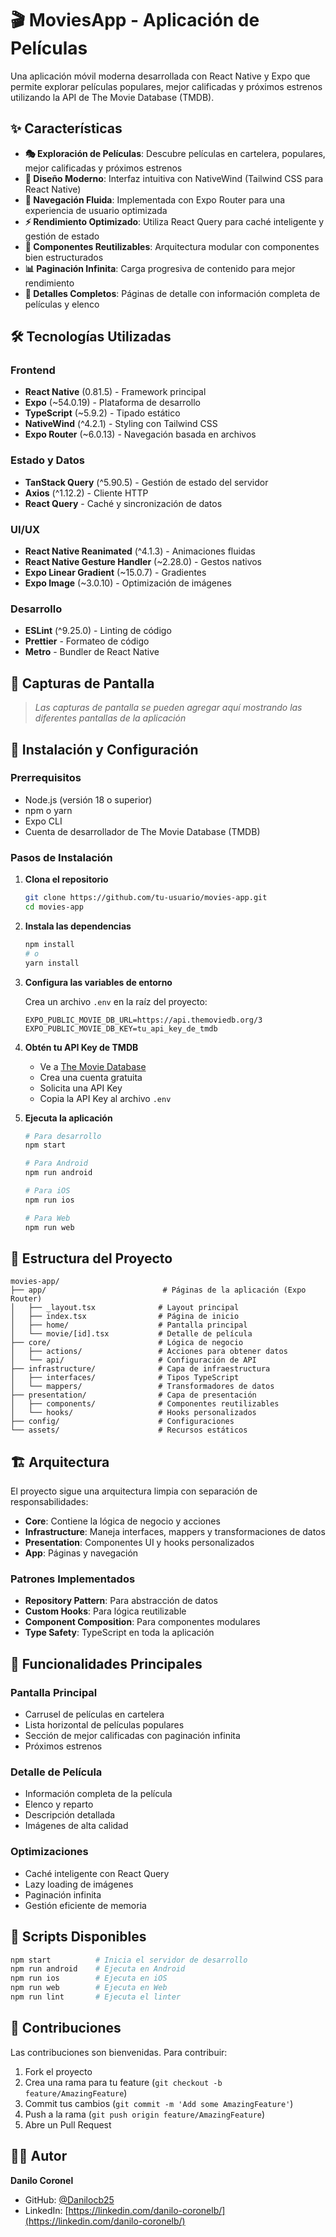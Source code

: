 # 🎬 MoviesApp - Aplicación de Películas

Una aplicación móvil moderna desarrollada con React Native y Expo que permite explorar películas populares, mejor calificadas y próximos estrenos utilizando la API de The Movie Database (TMDB).

## ✨ Características

- **🎭 Exploración de Películas**: Descubre películas en cartelera, populares, mejor calificadas y próximos estrenos
- **📱 Diseño Moderno**: Interfaz intuitiva con NativeWind (Tailwind CSS para React Native)
- **🔄 Navegación Fluida**: Implementada con Expo Router para una experiencia de usuario optimizada
- **⚡ Rendimiento Optimizado**: Utiliza React Query para caché inteligente y gestión de estado
- **🎨 Componentes Reutilizables**: Arquitectura modular con componentes bien estructurados
- **📊 Paginación Infinita**: Carga progresiva de contenido para mejor rendimiento
- **🎯 Detalles Completos**: Páginas de detalle con información completa de películas y elenco

## 🛠️ Tecnologías Utilizadas

### Frontend
- **React Native** (0.81.5) - Framework principal
- **Expo** (~54.0.19) - Plataforma de desarrollo
- **TypeScript** (~5.9.2) - Tipado estático
- **NativeWind** (^4.2.1) - Styling con Tailwind CSS
- **Expo Router** (~6.0.13) - Navegación basada en archivos

### Estado y Datos
- **TanStack Query** (^5.90.5) - Gestión de estado del servidor
- **Axios** (^1.12.2) - Cliente HTTP
- **React Query** - Caché y sincronización de datos

### UI/UX
- **React Native Reanimated** (^4.1.3) - Animaciones fluidas
- **React Native Gesture Handler** (~2.28.0) - Gestos nativos
- **Expo Linear Gradient** (~15.0.7) - Gradientes
- **Expo Image** (~3.0.10) - Optimización de imágenes

### Desarrollo
- **ESLint** (^9.25.0) - Linting de código
- **Prettier** - Formateo de código
- **Metro** - Bundler de React Native

## 📱 Capturas de Pantalla

> *Las capturas de pantalla se pueden agregar aquí mostrando las diferentes pantallas de la aplicación*

## 🚀 Instalación y Configuración

### Prerrequisitos

- Node.js (versión 18 o superior)
- npm o yarn
- Expo CLI
- Cuenta de desarrollador de The Movie Database (TMDB)

### Pasos de Instalación

1. **Clona el repositorio**
   ```bash
   git clone https://github.com/tu-usuario/movies-app.git
   cd movies-app
   ```

2. **Instala las dependencias**
   ```bash
   npm install
   # o
   yarn install
   ```

3. **Configura las variables de entorno**
   
   Crea un archivo `.env` en la raíz del proyecto:
   ```env
   EXPO_PUBLIC_MOVIE_DB_URL=https://api.themoviedb.org/3
   EXPO_PUBLIC_MOVIE_DB_KEY=tu_api_key_de_tmdb
   ```

4. **Obtén tu API Key de TMDB**
   - Ve a [The Movie Database](https://www.themoviedb.org/settings/api)
   - Crea una cuenta gratuita
   - Solicita una API Key
   - Copia la API Key al archivo `.env`

5. **Ejecuta la aplicación**
   ```bash
   # Para desarrollo
   npm start
   
   # Para Android
   npm run android
   
   # Para iOS
   npm run ios
   
   # Para Web
   npm run web
   ```

## 📁 Estructura del Proyecto

```
movies-app/
├── app/                          # Páginas de la aplicación (Expo Router)
│   ├── _layout.tsx              # Layout principal
│   ├── index.tsx                # Página de inicio
│   ├── home/                    # Pantalla principal
│   └── movie/[id].tsx           # Detalle de película
├── core/                        # Lógica de negocio
│   ├── actions/                 # Acciones para obtener datos
│   └── api/                     # Configuración de API
├── infrastructure/              # Capa de infraestructura
│   ├── interfaces/              # Tipos TypeScript
│   └── mappers/                 # Transformadores de datos
├── presentation/                # Capa de presentación
│   ├── components/              # Componentes reutilizables
│   └── hooks/                   # Hooks personalizados
├── config/                      # Configuraciones
└── assets/                      # Recursos estáticos
```

## 🏗️ Arquitectura

El proyecto sigue una arquitectura limpia con separación de responsabilidades:

- **Core**: Contiene la lógica de negocio y acciones
- **Infrastructure**: Maneja interfaces, mappers y transformaciones de datos
- **Presentation**: Componentes UI y hooks personalizados
- **App**: Páginas y navegación

### Patrones Implementados

- **Repository Pattern**: Para abstracción de datos
- **Custom Hooks**: Para lógica reutilizable
- **Component Composition**: Para componentes modulares
- **Type Safety**: TypeScript en toda la aplicación

## 🎯 Funcionalidades Principales

### Pantalla Principal
- Carrusel de películas en cartelera
- Lista horizontal de películas populares
- Sección de mejor calificadas con paginación infinita
- Próximos estrenos

### Detalle de Película
- Información completa de la película
- Elenco y reparto
- Descripción detallada
- Imágenes de alta calidad

### Optimizaciones
- Caché inteligente con React Query
- Lazy loading de imágenes
- Paginación infinita
- Gestión eficiente de memoria

## 🔧 Scripts Disponibles

```bash
npm start          # Inicia el servidor de desarrollo
npm run android    # Ejecuta en Android
npm run ios        # Ejecuta en iOS
npm run web        # Ejecuta en Web
npm run lint       # Ejecuta el linter
```

## 🤝 Contribuciones

Las contribuciones son bienvenidas. Para contribuir:

1. Fork el proyecto
2. Crea una rama para tu feature (`git checkout -b feature/AmazingFeature`)
3. Commit tus cambios (`git commit -m 'Add some AmazingFeature'`)
4. Push a la rama (`git push origin feature/AmazingFeature`)
5. Abre un Pull Request


## 👨‍💻 Autor

**Danilo Coronel**
- GitHub: [@Danilocb25](https://github.com/Danilocb25)
- LinkedIn: [https://linkedin.com/danilo-coronelb/](https://linkedin.com/danilo-coronelb/)



